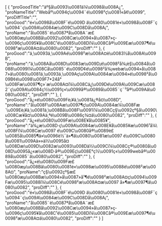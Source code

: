[
	{
		"proGoodTitle":"äº§å\u0093\u0081ä¼\u0098å\u008A¿",
		"proNameTitle":"Webåº\u0094ç\u0094¨é\u0098²ç\u0081«å¢\u0099",
		"proDiffTitle":"",
		"proGood":"é«\u0098å\u008F¯é\u009D ã\u0080\u0081é«\u0098å\u008F¯ç\u0094¨ç\u009A\u0084æ\u009C\u008Då\u008A¡",
		"proName":"å\u0085¨è\u0087ªå\u008A¨æ£\u0080æµ\u008Bå\u0092\u008Cæ\u0094»å\u0087»ç­\u0096ç\u0095¥å\u008C¹é\u0085\u008Dï¼\u008Cå®\u009Eæ\u0097¶é\u0098²æ\u008A¤ã\u0080\u0082",
		"proDiff":""
	},
	{
		"proGood":"ä¸\u0093ä¸\u009Aé\u0098²æ\u008A¤è\u0083½å\u008A\u009B",
		"proName":"ä¸\u008Aå\u008D\u0083æ\u009D¡é\u0098²å¾¡è§\u0084å\u0088\u0099ï¼\u008Cå\u0085¨é\u009D¢é\u0098²å¾¡webæ\u0094»å\u0087»ã\u0080\u0081ä¸\u0093ä¸\u009Aç\u009A\u0084æ\u0094»é\u0098²å\u009B¢é\u0098\u009F7*24å°\u008Fæ\u0097¶ç»´æ\u008A¤ï¼\u008Cä¿\u009Dé\u009A\u009Cæ\u0082¨ç\u009A\u0084ç½\u0091ç«\u0099å®\u0089å\u0085¨ç¨³å®\u009Aã\u0080\u0082",
		"proDiff":""
	},
	{
		"proGood":"å¿«é\u0080\u009Fè¡¥ä¸\u0081ä¿®å¤\u008D",
		"proName":"å\u008F\u008Aæ\u0097¶ç\u009A\u0084æ¼\u008Fæ´\u009Eè¡¥ä¸\u0081ä¸\u008Bå\u008F\u0091ï¼\u008Cç§\u0092çº§å\u0090\u008Cæ­¥å¤\u009Aä¸ªé\u009B\u0086ç¾¤ã\u0080\u0082",
		"proDiff":""
	},
	{
		"proGood":"å¿«é\u0080\u009Fæ\u008E¥å\u0085¥",
		"proName":"ä¾¿æ\u008D·ç\u009A\u0084æ\u008E¥å\u0085¥æ\u0096¹å¼\u008Fï¼\u008Cæ\u0097 é\u009C\u0080å®\u0089è£\u0085å\u0085¶ä»\u0096è½¯ä»¶ã\u0080\u0081æ\u0097 é\u009C\u0080å\u0081\u009Aä»»ä½\u0095å¤\u008Dæ\u009D\u0082æ\u0093\u008Dä½\u009Cï¼\u008Cç®\u0080å\u008D\u0095å¿«æ\u008D·å®\u009Eç\u008E°ç½\u0091ç«\u0099webå®\u0089å\u0085¨ã\u0080\u0082",
		"proDiff":""
	},
	{
		"proGood":"å¿«é\u0080\u009Fæ£\u0080æµ\u008Bã\u0080\u0081é«\u0098æ\u0095\u0088é\u0098²æ\u008A¤",
		"proName":"ç§\u0092çº§æ£\u0080æµ\u008Bæ\u0094»å\u0087»å¹¶é\u0098²æ\u008A¤ç\u0094\u009Fæ\u0095\u0088ï¼\u008Cé\u0098²æ\u008A¤æ\u0097 å»¶æ\u0097¶ã\u0080\u0082",
		"proDiff":""
	},
	{
		"proGood":"é«\u0098å\u008F¯é\u009D ã\u0080\u0081é«\u0098å\u008F¯ç\u0094¨ç\u009A\u0084æ\u009C\u008Då\u008A¡",
		"proName":"å\u0085¨è\u0087ªå\u008A¨æ£\u0080æµ\u008Bå\u0092\u008Cæ\u0094»å\u0087»ç­\u0096ç\u0095¥å\u008C¹é\u0085\u008Dï¼\u008Cå®\u009Eæ\u0097¶é\u0098²æ\u008A¤ã\u0080\u0082",
		"proDiff":""
	}
]